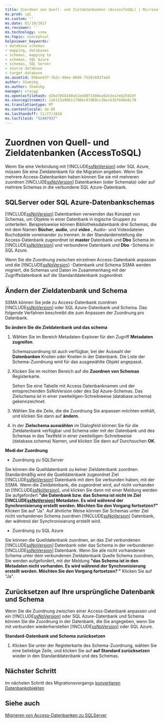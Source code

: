 ```yaml
---
title: Zuordnen von Quell- und Zieldatenbanken (AccessToSQL) | Microsoft-Dokumentation
ms.prod: sql
ms.custom: ''
ms.date: 01/19/2017
ms.reviewer: ''
ms.technology: ssma
ms.topic: conceptual
helpviewer_keywords:
- database schemas
- mapping, databases
- schemas, mapping to
- schemas, SQL Azure
- schemas, SQL Server
- source database
- target database
ms.assetid: 69bee937-7b2c-49ee-8866-7518c683fad4
author: Shamikg
ms.author: Shamikg
manager: craigg
ms.openlocfilehash: d2be7854240a52edd8f3308ea92e3ea7eb25924f
ms.sourcegitcommit: 1ab115a906117966c07d89cc2becb1bf690e8c78
ms.translationtype: MT
ms.contentlocale: de-DE
ms.lasthandoff: 11/27/2018
ms.locfileid: "52407937"
---
```

# <a name="mapping-source-and-target-databases-accesstosql"></a>Zuordnen von Quell- und Zieldatenbanken (AccessToSQL)
Wenn Sie eine Verbindung mit [!INCLUDE[ssNoVersion](../../includes/ssnoversion-md.md)] oder SQL Azure, müssen Sie eine Zieldatenbank für die Migration angeben. Wenn Sie mehrere Access-Datenbanken haben können Sie sie mit mehreren zuordnen [!INCLUDE[ssNoVersion](../../includes/ssnoversion-md.md)] Datenbanken (oder Schemata) oder auf mehrere Schemas in die verbundene SQL Azure-Datenbank.  
  
## <a name="sql-server-or-sql-azure-database-schemas"></a>SQLServer oder SQL Azure-Datenbankschemas  
[!INCLUDE[ssNoVersion](../../includes/ssnoversion-md.md)] Datenbanken verwenden das Konzept von Schemas, um Objekte in einer Datenbank in logische Gruppen zu unterteilen. Beispielsweise können Bibliotheksdatenbank drei Schemas, die mit dem Namen **Bücher**, **audio**, und **video** , Audio- und Videodateien Buchobjekte voneinander zu trennen. In der Standardeinstellung die Access-Datenbank zugeordnet ist **master** Datenbank und **Dbo** Schema im [!INCLUDE[ssNoVersion](../../includes/ssnoversion-md.md)] und verbundene Datenbank und **Dbo** -Schema in SQL Azure.  
  
Wenn Sie die Zuordnung zwischen einzelnen Access-Datenbank anpassen und die [!INCLUDE[ssNoVersion](../../includes/ssnoversion-md.md)] -Datenbank und Schema SSMA werden migriert, die Schemas und Daten im Zusammenhang mit der Zugriffsdatenbank auf die Standarddatenbank zugeordnet.  
  
## <a name="modifying-the-target-database-and-schema"></a>Ändern der Zieldatenbank und Schema  
SSMA können Sie jede zu Access-Datenbank zuordnen [!INCLUDE[ssNoVersion](../../includes/ssnoversion-md.md)] oder SQL Azure-Datenbank und Schema. Das folgende Verfahren beschreibt die zum Anpassen der Zuordnung pro Datenbank.  
  
**So ändern Sie die Zieldatenbank und das schema**  
  
1.  Wählen Sie im Bereich Metadaten-Explorer für den Zugriff **Metadaten zugreifen**.  
  
    Schemazuordnung ist auch verfügbar, bei der Auswahl der **Datenbanken** Knoten oder Knoten in der Datenbank. Die Liste der Schema-Zuordnung wird für das ausgewählte Objekt angepasst.  
  
2.  Klicken Sie im rechten Bereich auf die **Zuordnen von Schemas** Registerkarte.  
  
    Sehen Sie eine Tabelle mit Access Datenbanknamen und der entsprechenden SsNoVersion oder des Sql Azure-Schemas. Das Zielschema ist in einer zweiteiligen-Schreibweise (database.schema) gekennzeichnet.  
  
3.  Wählen Sie die Zeile, die die Zuordnung Sie anpassen möchten enthält, und klicken Sie dann auf **ändern**.  
  
4.  In der **Zielschema auswählen** im Dialogfeld können Sie für die Zieldatenbank verfügbar und Schema oder mit der Datenbank und des Schemas in das Textfeld in einer zweiteiligen-Schreibweise (database.schema) Namen, und klicken Sie dann auf Durchsuchen **OK**.  
  
**Modi der Zuordnung**  
  
-   Zuordnung zu SQLServer  
  
Sie können die Quelldatenbank zu keiner Zieldatenbank zuordnen. Standardmäßig wird die Quelldatenbank zugeordnet Ziel [!INCLUDE[ssNoVersion](../../includes/ssnoversion-md.md)] Datenbank mit dem Sie verbunden haben, mit der SSMA. Wenn die Zieldatenbank, die zugeordnet wird, auf nicht vorhanden ist [!INCLUDE[ssNoVersion](../../includes/ssnoversion-md.md)], und klicken Sie dann mit einer Meldung werden Sie aufgefordert **"die Datenbank bzw. das Schema ist nicht im Ziel [!INCLUDE[ssNoVersion](../../includes/ssnoversion-md.md)] Metadaten. Es wird während der Synchronisierung erstellt werden. Möchten Sie den Vorgang fortsetzen?"** Klicken Sie auf "Ja". Auf ähnliche Weise können Sie Schemas unter Ziel nicht vorhandenen Schema zuordnen [!INCLUDE[ssNoVersion](../../includes/ssnoversion-md.md)] Datenbank, der während der Synchronisierung erstellt wird.  
  
-   Zuordnung zu SQL Azure  
  
Sie können die Quelldatenbank zuordnen, an das Ziel verbundenen [!INCLUDE[ssNoVersion](../../includes/ssnoversion-md.md)] Datenbank oder das Schema in der verbundenen [!INCLUDE[ssNoVersion](../../includes/ssnoversion-md.md)] Datenbank. Wenn Sie alle nicht vorhandenen Schema unter dem verbundenen Zieldatenbank Quelle Schema zuordnen, Sie werden aufgefordert, mit der Meldung **"das Schema ist in den Metadaten nicht vorhanden. Es wird während der Synchronisierung erstellt werden. Möchten Sie den Vorgang fortsetzen? "** Klicken Sie auf "Ja".  
  
## <a name="reverting-to-your-initial-database-and-schema"></a>Zurücksetzen auf Ihre ursprüngliche Datenbank und Schema  
Wenn Sie die Zuordnung zwischen einer Access-Datenbank anpassen und ein [!INCLUDE[ssNoVersion](../../includes/ssnoversion-md.md)] oder SQL Azure-Datenbank und Schema können Sie die Zuordnung in der Datenbank, die Sie angegeben, wenn Sie mit verbunden wiederherstellen [!INCLUDE[ssNoVersion](../../includes/ssnoversion-md.md)] oder SQL Azure.  
  
**Standard-Datenbank und Schema zurücksetzen**  
  
1.  Klicken Sie unter der Registerkarte des Schema-Zuordnung, wählen Sie eine beliebige Zeile, und klicken Sie auf **auf Standard zurücksetzen** wieder in den Standarddatenbank und des Schemas.  
  
## <a name="next-step"></a>Nächster Schritt  
Im nächsten Schritt des Migrationsvorgangs [konvertieren Datenbankobjekten](converting-access-database-objects-accesstosql.md)  
  
## <a name="see-also"></a>Siehe auch  
[Migrieren von Access-Datenbanken zu SQLServer](migrating-access-databases-to-sql-server-azure-sql-db-accesstosql.md)  
  
